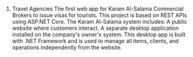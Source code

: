 1. Travel Agencies
The first web app for Karam Al-Salama Commercial Brokers to issue visas for tourists.
This project is based on REST APIs using ASP.NET Core.
The Karam Al-Salama system includes:
A public website where customers interact.
A separate desktop application installed on the company's owner's system. This desktop app is built with .NET Framework and is used to manage all items, clients, and operations independently from the website.
